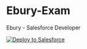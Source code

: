 # Ebury-Exam
Ebury - Salesforce Developer

<a href="https://githubsfdeploy.herokuapp.com?owner=thannasudhir9&amp;repo=Ebury-Exam">
  <img src="https://raw.githubusercontent.com/afawcett/githubsfdeploy/master/src/main/webapp/resources/img/deploy.png" alt="Deploy to Salesforce" />
</a>
